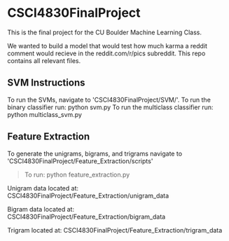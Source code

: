 # CSCI4830FinalProject
This is the final project for the CU Boulder Machine Learning Class.

We wanted to build a model that would test how much karma a reddit comment would recieve in the reddit.com/r/pics subreddit. This repo contains all relevant files.

## SVM Instructions
To run the SVMs, navigate to 'CSCI4830FinalProject/SVM/'.
To run the binary classifier run:
    python svm.py
To run the multiclass classifier run:
    python multiclass_svm.py

## Feature Extraction
To generate the unigrams, bigrams, and trigrams navigate to 'CSCI4830FinalProject/Feature\_Extraction/scripts'
>To run:
>	python feature\_extraction.py

Unigram data located at:
	CSCI4830FinalProject/Feature\_Extraction/unigram_data

Bigram data located at:
	CSCI4830FinalProject/Feature\_Extraction/bigram_data

Trigram located at:
	CSCI4830FinalProject/Feature\_Extraction/trigram_data
